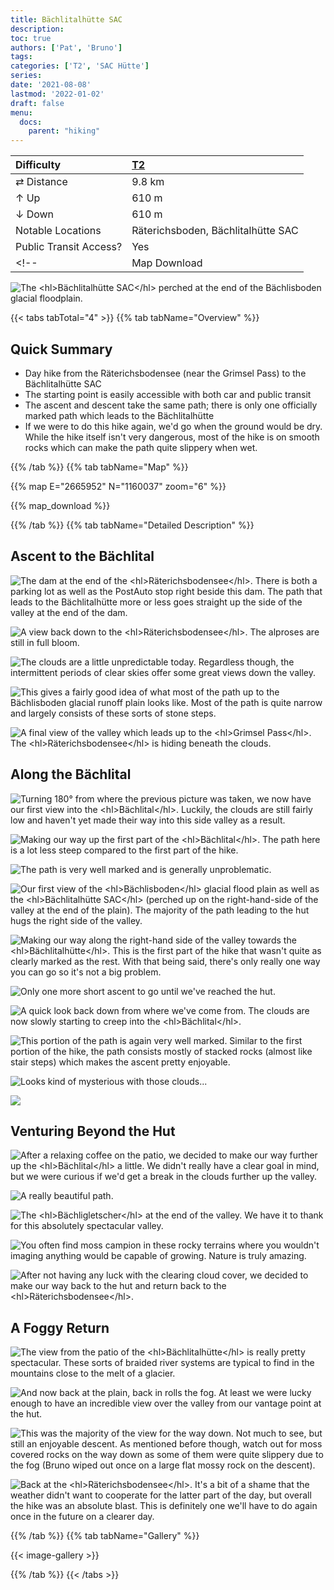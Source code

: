 ```yaml
---
title: Bächlitalhütte SAC
description: 
toc: true
authors: ['Pat', 'Bruno']
tags:
categories: ['T2', 'SAC Hütte']
series:
date: '2021-08-08'
lastmod: '2022-01-02'
draft: false
menu:
  docs:
    parent: "hiking"
---
```

<link href="../../../style.css" rel="stylesheet"></link>

| Difficulty | [T2](../overview/#wanderskala) |
| :--- | :--- |
| &#8644; Distance | 9.8 km |
| &#8593; Up | 610 m |
| &#8595; Down | 610 m |
| Notable Locations | Räterichsboden, Bächlitalhütte SAC |
| Public Transit Access? | Yes |
<!-- | Map Download | [PDF](.pdf), [GPX](.gpx) | -->

![](IMG_1542.JPG "The <hl>Bächlitalhütte SAC</hl> perched at the end of the Bächlisboden glacial floodplain.")

{{< tabs tabTotal="4" >}}
{{% tab tabName="Overview" %}}

## Quick Summary

- Day hike from the <hl>Räterichsbodensee</hl> (near the <hl>Grimsel Pass</hl>) to the <hl>Bächlitalhütte SAC</hl>
- The starting point is easily accessible with both car and public transit
- The ascent and descent take the same path; there is only one officially marked path which leads to the <hl>Bächlitalhütte</hl>
- If we were to do this hike again, we'd go when the ground would be dry.  While the hike itself isn't very dangerous, most of the hike is on smooth rocks which can make the path quite slippery when wet.

{{% /tab %}}
{{% tab tabName="Map" %}}

{{% map E="2665952" N="1160037" zoom="6" %}}

{{% map_download %}}

{{% /tab %}}
{{% tab tabName="Detailed Description" %}}

## Ascent to the Bächlital

![](IMG_1410.JPG "The dam at the end of the <hl>Räterichsbodensee</hl>.  There is both a parking lot as well as the PostAuto stop right beside this dam.  The path that leads to the Bächlitalhütte more or less goes straight up the side of the valley at the end of the dam.")

![](IMG_1425.JPG "A view back down to the <hl>Räterichsbodensee</hl>.  The alproses are still in full bloom.")

![](IMG_1444.JPG "The clouds are a little unpredictable today.  Regardless though, the intermittent periods of clear skies offer some great views down the valley.")

![](IMG_1458.JPG "This gives a fairly good idea of what most of the path up to the Bächlisboden glacial runoff plain looks like.  Most of the path is quite narrow and largely consists of these sorts of stone steps.")

![](IMG_1482.JPG "A final view of the valley which leads up to the <hl>Grimsel Pass</hl>.  The <hl>Räterichsbodensee</hl> is hiding beneath the clouds.")


## Along the Bächlital

![](IMG_1470.JPG "Turning 180&#176; from where the previous picture was taken, we now have our first view into the <hl>Bächlital</hl>.  Luckily, the clouds are still fairly low and haven't yet made their way into this side valley as a result.")

![](IMG_1500.JPG "Making our way up the first part of the <hl>Bächlital</hl>.  The path here is a lot less steep compared to the first part of the hike.")

![](IMG_1512.JPG "The path is very well marked and is generally unproblematic.")

![](IMG_1535.JPG "Our first view of the <hl>Bächlisboden</hl> glacial flood plain as well as the <hl>Bächlitalhütte SAC</hl> (perched up on the right-hand-side of the valley at the end of the plain).  The majority of the path leading to the hut hugs the right side of the valley.")

![](IMG_1554.JPG "Making our way along the right-hand side of the valley towards the <hl>Bächlitalhütte</hl>.  This is the first part of the hike that wasn't quite as clearly marked as the rest.  With that being said, there's only really one way you can go so it's not a big problem.")

![](IMG_1567.JPG "Only one more short ascent to go until we've reached the hut.")

![](IMG_1569.JPG "A quick look back down from where we've come from.  The clouds are now slowly starting to creep into the <hl>Bächlital</hl>.")

![](IMG_1581.JPG "This portion of the path is again very well marked.  Similar to the first portion of the hike, the path consists mostly of stacked rocks (almost like stair steps) which makes the ascent pretty enjoyable.")

![](IMG_1592.JPG "Looks kind of mysterious with those clouds...")

![](IMG_1598.JPG)


## Venturing Beyond the Hut

![](IMG_1612.JPG "After a relaxing coffee on the patio, we decided to make our way further up the <hl>Bächlital</hl> a little.  We didn't really have a clear goal in mind, but we were curious if we'd get a break in the clouds further up the valley.")

![](IMG_1623.JPG "A really beautiful path.")

![](IMG_1629.JPG "The <hl>Bächligletscher</hl> at the end of the valley.  We have it to thank for this absolutely spectacular valley.")

![](IMG_1638.JPG "You often find moss campion in these rocky terrains where you wouldn't imaging anything would be capable of growing.  Nature is truly amazing.")

![](IMG_1643.JPG "After not having any luck with the clearing cloud cover, we decided to make our way back to the hut and return back to the <hl>Räterichsbodensee</hl>.")


## A Foggy Return

![](IMG_1651.JPG "The view from the patio of the <hl>Bächlitalhütte</hl> is really pretty spectacular.  These sorts of braided river systems are typical to find in the mountains close to the melt of a glacier.")

![](IMG_1670.JPG "And now back at the plain, back in rolls the fog.  At least we were lucky enough to have an incredible view over the valley from our vantage point at the hut.")

![](IMG_1694.JPG "This was the majority of the view for the way down.  Not much to see, but still an enjoyable descent.  As mentioned before though, watch out for moss covered rocks on the way down as some of them were quite slippery due to the fog (Bruno wiped out once on a large flat mossy rock on the descent).")

![](IMG_1708.JPG "Back at the <hl>Räterichsbodensee</hl>.  It's a bit of a shame that the weather didn't want to cooperate for the latter part of the day, but overall the hike was an absolute blast.  This is definitely one we'll have to do again once in the future on a clearer day.")


{{% /tab %}}
{{% tab tabName="Gallery" %}}

{{< image-gallery >}}

{{% /tab %}}
{{< /tabs >}}
